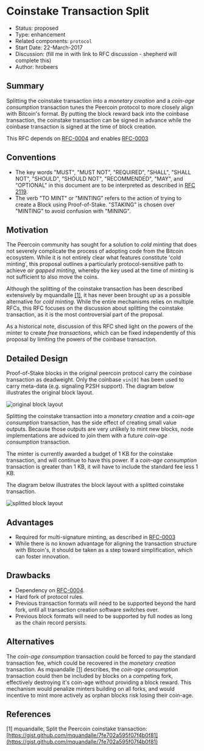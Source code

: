 # Coinstake Transaction Split

- Status: proposed
- Type: enhancement
- Related components: `protocol`
- Start Date: 22-March-2017
- Discussion: (fill me in with link to RFC discussion - shepherd will complete this)
- Author: hrobeers

## Summary
Splitting the coinstake transaction into a *monetary creation* and a *coin-age consumption* transaction tunes the Peercoin protocol to more closely align with Bitcoin's format.
By putting the block reward back into the coinbase transaction, the coinstake transaction can be signed in advance while the coinbase transaction is signed at the time of block creation.

This RFC depends on [RFC-0004](../0004-remove-transaction-timestamp/0004-remove-transaction-timestamp.md) and enables [RFC-0003](../0003-multisig-minting/0003-multisig-minting.md)

## Conventions
- The key words "MUST", "MUST NOT", "REQUIRED", "SHALL", "SHALL NOT", "SHOULD", "SHOULD NOT", "RECOMMENDED", "MAY", and "OPTIONAL" in this document are to be interpreted as described in [RFC 2119](http://tools.ietf.org/html/rfc2119).
- The verb "TO MINT" or "MINTING" refers to the action of trying to create a Block using Proof-of-Stake. "STAKING" is chosen over "MINTING" to avoid confusion with "MINING".

## Motivation
The Peercoin community has sought for a solution to *cold minting* that does not severely complicate the process of adopting code from the Bitcoin ecosystem.
While it is not entirely clear what features constitute 'cold minting', this proposal outlines a particularly protocol-sensitive path to achieve *air gapped minting*, whereby the key used at the time of minting is not sufficient to also move the coins.

Although the splitting of the coinstake transaction has been described extensively by mquandalle [[1]](https://gist.github.com/mquandalle/7fe702a595f07f4b0f81), it has never been brought up as a possible alternative for *cold minting*.
While the entire mechanisms relies on multiple RFCs, this RFC focuses on the discussion about splitting the coinstake transaction, as it is the most controversial part of the proposal.

As a historical note, discussion of this RFC shed light on the powers of the minter to create *free transactions*, which can be fixed independently of this proposal by limiting the powers of the coinbase transaction.

## Detailed Design
Proof-of-Stake blocks in the original peercoin protocol carry the coinbase transaction as deadweight.
Only the coinbase `vin[0]` has been used to carry meta-data (e.g. signaling P2SH support). The diagram below illustrates the original block layout.

![original block layout](original.png)

Splitting the coinstake transaction into a *monetary creation* and a *coin-age consumption* transaction, has the side effect of creating small value outputs.
Because those outputs are very unlikely to mint new blocks, node implementations are adviced to join them with a future *coin-age consumption* transaction.

The minter is currently awarded a budget of 1 KB for the coinstake transaction, and will continue to have this power.  If a *coin-age consumption* transaction is greater than 1 KB, it will have to include the standard fee less 1 KB.

The diagram below illustrates the block layout with a splitted coinstake transaction.

![splitted block layout](split.png)

## Advantages

* Required for multi-signature minting, as described in [RFC-0003](../0003-multisig-minting/0003-multisig-minting.md)
* While there is no known advantage for aligning the transaction structure with Bitcoin's, it should be taken as a step toward simplification, which can foster innovation.

## Drawbacks

* Dependency on [RFC-0004](../0004-remove-transaction-timestamp/0004-remove-transaction-timestamp.md).
* Hard fork of protocol rules.
* Previous transaction formats will need to be supported beyond the hard fork, until all transaction creation software switches over.
* Previous block formats will need to be supported by full nodes as long as the chain record persists.

## Alternatives

The *coin-age consumption* transaction could be forced to pay the standard transaction fee, which could be recovered in the *monetary creation* transaction.
As mquandalle [[1]](https://gist.github.com/mquandalle/7fe702a595f07f4b0f81) describes, the *coin-age consumption* transaction could then be included by blocks on a competing fork, effectively destroying it's coin-age without providing a block reward.
This mechanism would penalize minters building on all forks, and would incentive to mint more actively as orphan blocks risk losing their coin-age.


## References
[1] mquandalle, Split the Peercoin coinstake transaction: [https://gist.github.com/mquandalle/7fe702a595f07f4b0f81](https://gist.github.com/mquandalle/7fe702a595f07f4b0f81)
